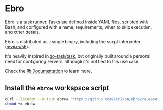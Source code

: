 # Ebro

Ebro is a task runner. Tasks are defined inside YAML files, scripted with Bash, and configured with a name, requirements, when to skip execution, and other details.

Ebro is distributed as a single binary, including the script interpreter ([mvdan/sh](https://github.com/mvdan/sh)).

It's heavily inspired in [go-task/task](https://github.com/go-task/task), but originally built around a personal need for configuring servers, although it's not tied to this use case.

Check the [📚 Documentation](./docs/README.md) to learn more.

## Install the `ebrow` workspace script

```bash
curl --locaton --output ebrow 'https://github.com/sirikon/ebro/releases/latest/download/ebrow'
chmod +x ebrow
```
